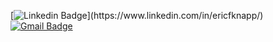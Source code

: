 [![Linkedin Badge](https://img.shields.io/badge/-Eric%20Knapp-986DFF?style=flat-square&logo=Linkedin&logoColor=white&link=https://www.linkedin.com/in/ericfknapp/(https://www.linkedin.com/in/ericfknapp/))](https://www.linkedin.com/in/ericfknapp/) [![Gmail Badge](https://img.shields.io/badge/-eric.knapp011@gmail.com-986DFF?style=flat-square&logo=Gmail&logoColor=white&link=mailto:eric.knapp011@gmail.com)](mailto:iuricold99@gmail.com)


<!--
[![Top Langs](https://github-readme-stats.vercel.app/api/top-langs/?username=Eric-Knapp&layout=compact&theme=dracula&langs_count=15)]
(https://github.com/Eric-Knapp/github-readme-stats) ![Eric's GitHub stats](https://github-readme-stats.vercel.app/api?username=Eric-Knapp&show_icons=true&theme=dracula&layout=compact&hide=issues)
-->

<!--
<img  src="https://github-readme-stats.vercel.app/api?username=Eric-Knapp&show_icons=true&theme=buefy&hide_border=true"/>
-->

<!--
<img  src="https://github-readme-stats.vercel.app/api/top-langs/?username=Eric-Knapp&layout=compact&langs_count=20&theme=buefy&hide_border=true"/> 
-->

<!--
align="left" width="47%" height="30%" 
align="left" width="47%" height="30%" 
-->

<!-- 
![Java](https://img.shields.io/badge/java-%23ED8B00.svg?style=for-the-badge&logo=java&logoColor=white)
![JavaScript](https://img.shields.io/badge/javascript-%23323330.svg?style=for-the-badge&logo=javascript&logoColor=%23F7DF1E)
![Python](https://img.shields.io/badge/python-3670A0?style=for-the-badge&logo=python&logoColor=ffdd54)
![NodeJS](https://img.shields.io/badge/node.js-6DA55F?style=for-the-badge&logo=node.js&logoColor=white)
![AWS](https://img.shields.io/badge/AWS-%23FF9900.svg?style=for-the-badge&logo=amazon-aws&logoColor=white)
![Linux](https://img.shields.io/badge/Linux-FCC624?style=for-the-badge&logo=linux&logoColor=black)
![MongoDB](https://img.shields.io/badge/MongoDB-%234ea94b.svg?style=for-the-badge&logo=mongodb&logoColor=white) 
-->
